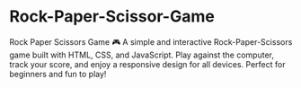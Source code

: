 # Rock-Paper-Scissor-Game
Rock Paper Scissors Game 🎮 A simple and interactive Rock-Paper-Scissors game built with HTML, CSS, and JavaScript. Play against the computer, track your score, and enjoy a responsive design for all devices. Perfect for beginners and fun to play!
